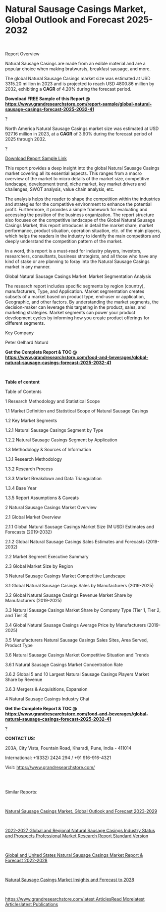 <h1>Natural Sausage Casings Market, Global Outlook and Forecast 2025-2032</h1><br/><p>Report Overview</p>
 
 
 
 <p>Natural Sausage Casings are made from an edible material and are a popular choice when making bratwursts, breakfast sausage, and more.</p>
 
 
 
 <p>The global Natural Sausage Casings market size was estimated at USD 3315.20 million in 2023 and is projected to reach USD 4800.86 million by 2032, exhibiting a <strong>CAGR</strong> of 4.20% during the forecast period.</p>
 
 
 
 <div><b>Download FREE Sample of this Report @ <a href="https://www.grandresearchstore.com/report-sample/global-natural-sausage-casings-forecast-2025-2032-41">https://www.grandresearchstore.com/report-sample/global-natural-sausage-casings-forecast-2025-2032-41</a></b></div>
 
 
 
 <p>? </p>
 
 
 
 <p>North America Natural Sausage Casings market size was estimated at USD 927.16 million in 2023, at a <strong>CAGR</strong> of 3.60% during the forecast period of 2025 through 2032.</p>
 
 
 
 <p>? </p>
 
 
 
 <p><a href="https://www.grandresearchstore.com/mr-admin/report-sample/global-natural-sausage-casings-forecast-2025-2032-41">Download Report Sample Link</a></p>
 
 
 
 <p>This report provides a deep insight into the global Natural Sausage Casings market covering all its essential aspects. This ranges from a macro overview of the market to micro details of the market size, competitive landscape, development trend, niche market, key market drivers and challenges, SWOT analysis, value chain analysis, etc.</p>
 
 
 
 <p>The analysis helps the reader to shape the competition within the industries and strategies for the competitive environment to enhance the potential profit. Furthermore, it provides a simple framework for evaluating and accessing the position of the business organization. The report structure also focuses on the competitive landscape of the Global Natural Sausage Casings Market, this report introduces in detail the market share, market performance, product situation, operation situation, etc. of the main players, which helps the readers in the industry to identify the main competitors and deeply understand the competition pattern of the market.</p>
 
 
 
 <p>In a word, this report is a must-read for industry players, investors, researchers, consultants, business strategists, and all those who have any kind of stake or are planning to foray into the Natural Sausage Casings market in any manner.</p>
 
 
 
 <p>Global Natural Sausage Casings Market: Market Segmentation Analysis</p>
 
 
 
 <p>The research report includes specific segments by region (country), manufacturers, Type, and Application. Market segmentation creates subsets of a market based on product type, end-user or application, Geographic, and other factors. By understanding the market segments, the decision-maker can leverage this targeting in the product, sales, and marketing strategies. Market segments can power your product development cycles by informing how you create product offerings for different segments.</p>
 
 
 
 <p>Key Company</p>
 
 
 
 <p>Peter Gelhard Naturd</p>
 
 
 
 <div><b>Get the Complete Report & TOC @ <a href="https://www.grandresearchstore.com/food-and-beverages/global-natural-sausage-casings-forecast-2025-2032-41">https://www.grandresearchstore.com/food-and-beverages/global-natural-sausage-casings-forecast-2025-2032-41</a></b></div>
 
 
 
 <p><br />
 
 <b>Table of content</b></p>
 
 
 
 <p>Table of Contents<br />
 
 1 Research Methodology and Statistical Scope<br />
 
 1.1 Market Definition and Statistical Scope of Natural Sausage Casings<br />
 
 1.2 Key Market Segments<br />
 
 1.2.1 Natural Sausage Casings Segment by Type<br />
 
 1.2.2 Natural Sausage Casings Segment by Application<br />
 
 1.3 Methodology & Sources of Information<br />
 
 1.3.1 Research Methodology<br />
 
 1.3.2 Research Process<br />
 
 1.3.3 Market Breakdown and Data Triangulation<br />
 
 1.3.4 Base Year<br />
 
 1.3.5 Report Assumptions & Caveats<br />
 
 2 Natural Sausage Casings Market Overview<br />
 
 2.1 Global Market Overview<br />
 
 2.1.1 Global Natural Sausage Casings Market Size (M USD) Estimates and Forecasts (2019-2032)<br />
 
 2.1.2 Global Natural Sausage Casings Sales Estimates and Forecasts (2019-2032)<br />
 
 2.2 Market Segment Executive Summary<br />
 
 2.3 Global Market Size by Region<br />
 
 3 Natural Sausage Casings Market Competitive Landscape<br />
 
 3.1 Global Natural Sausage Casings Sales by Manufacturers (2019-2025)<br />
 
 3.2 Global Natural Sausage Casings Revenue Market Share by Manufacturers (2019-2025)<br />
 
 3.3 Natural Sausage Casings Market Share by Company Type (Tier 1, Tier 2, and Tier 3)<br />
 
 3.4 Global Natural Sausage Casings Average Price by Manufacturers (2019-2025)<br />
 
 3.5 Manufacturers Natural Sausage Casings Sales Sites, Area Served, Product Type<br />
 
 3.6 Natural Sausage Casings Market Competitive Situation and Trends<br />
 
 3.6.1 Natural Sausage Casings Market Concentration Rate<br />
 
 3.6.2 Global 5 and 10 Largest Natural Sausage Casings Players Market Share by Revenue<br />
 
 3.6.3 Mergers & Acquisitions, Expansion<br />
 
 4 Natural Sausage Casings Industry Chai</p>
 
 
 
 <div><b>Get the Complete Report & TOC @ <a href="https://www.grandresearchstore.com/food-and-beverages/global-natural-sausage-casings-forecast-2025-2032-41">https://www.grandresearchstore.com/food-and-beverages/global-natural-sausage-casings-forecast-2025-2032-41</a></b></div>
 
 
 
 <p>? </p>
 
 
 
 <p><b>CONTACT US:</b><br />
 
 203A, City Vista, Fountain Road, Kharadi, Pune, India - 411014<br />
 
 International: +1(332) 2424 294 / +91 916-916-4321<br />
 
 Visit: <a href="https://www.grandresearchstore.com/">https://www.grandresearchstore.com/</a><br />
 
 <br />
 
 <br />
 
 Similar Reports:<br />
 
 <br />
 
 <a href="https://www.grandresearchstore.com/food-and-beverages/global-natural-sausage-casings-forecast-2023-2029-937">Natural Sausage Casings Market, Global Outlook and Forecast 2023-2029</a><br />
 
 <br />
 
 <a href="https://www.grandresearchstore.com/food-and-beverages/global-regional-natural-sausage-casings-2022-2027-873">2022-2027 Global and Regional Natural Sausage Casings Industry Status and Prospects Professional Market Research Report Standard Version</a><br />
 
 <br />
 
 <a href="https://www.grandresearchstore.com/food-and-beverages/global-united-states-natural-sausage-casings-2022-2028-94">Global and United States Natural Sausage Casings Market Report & Forecast 2022-2028</a><br />
 
 <br />
 
 <a href="https://www.grandresearchstore.com/food-and-beverages/natural-sausage-casings-2028-368">Natural Sausage Casings Market Insights and Forecast to 2028</a><br />
 
 <br />
 
 <a href="https://gyeongbokgung.com">https://www.grandresearchstore.com/</a><a href="https://hallyeomaritime.com">latest Articles</a><a href="https://jingwansa.com">Read More</a><a href="https://nguoiviet.jp/">latest Articles</a><a href="https://www.intelmarketresearch.com/">latest Publications</a></p>